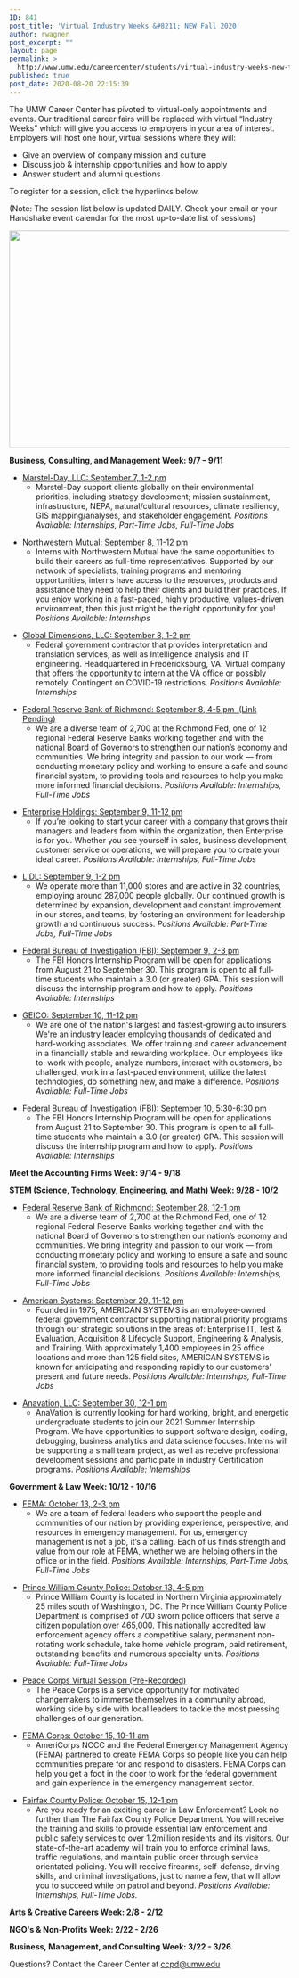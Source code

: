 ```yaml
---
ID: 841
post_title: 'Virtual Industry Weeks &#8211; NEW Fall 2020'
author: rwagner
post_excerpt: ""
layout: page
permalink: >
  http://www.umw.edu/careercenter/students/virtual-industry-weeks-new-fall-2020/
published: true
post_date: 2020-08-20 22:15:39
---
```

<div>The UMW Career Center has pivoted to virtual-only appointments and events. Our traditional career <span class="mark84u7vn03c" data-markjs="true" data-ogac="" data-ogab="" data-ogsc="" data-ogsb="">fair</span>s will be replaced with virtual “Industry Weeks” which will give you access to employers in your area of interest.</div>
<div></div>
<div>Employers will host one hour, virtual sessions where they will:</div>
<ul>
 	<li>Give an overview of company mission and culture</li>
 	<li>Discuss <span class="markqmwr1mbtl" data-markjs="true" data-ogac="" data-ogab="" data-ogsc="" data-ogsb="">job</span> &amp; internship opportunities and how to apply</li>
 	<li>Answer student and alumni questions</li>
</ul>
To register for a session, click the hyperlinks below.

(Note: The session list below is updated DAILY. Check your email or your Handshake event calendar for the most up-to-date list of sessions)

<img class="aligncenter wp-image-842 size-large" src="http://www.umw.edu/careercenter/wp-content/uploads/sites/41/2020/08/117184950_1628124364027707_9038351929480846469_o-1024x390.png" alt="" width="1024" height="390" />

<strong>Business, Consulting, and Management Week: 9/7 – 9/11</strong>
<ul>
 	<li><a href="https://umw.joinhandshake.com/events/532665/share_preview">Marstel-Day, LLC: September 7, 1-2 pm</a>
<ul>
 	<li>Marstel-Day support clients globally on their environmental priorities, including strategy development; mission sustainment, infrastructure, NEPA, natural/cultural resources, climate resiliency, GIS mapping/analyses, and stakeholder engagement. <em>Positions Available: Internships, Part-Time Jobs, Full-Time Jobs</em></li>
</ul>
</li>
</ul>
<ul>
 	<li><a href="https://umw.joinhandshake.com/events/545732/share_preview">Northwestern Mutual: September 8, 11-12 pm</a>
<ul>
 	<li>Interns with Northwestern Mutual have the same opportunities to build their careers as full-time representatives. Supported by our network of specialists, training programs and mentoring opportunities, interns have access to the resources, products and assistance they need to help their clients and build their practices. If you enjoy working in a fast-paced, highly productive, values-driven environment, then this just might be the right opportunity for you! <em>Positions Available: Internships</em></li>
</ul>
</li>
</ul>
<ul>
 	<li><a href="https://umw.joinhandshake.com/events/549761/share_preview">Global Dimensions, LLC: September 8, 1-2 pm</a>
<ul>
 	<li>Federal government contractor that provides interpretation and translation services, as well as Intelligence analysis and IT engineering. Headquartered in Fredericksburg, VA. Virtual company that offers the opportunity to intern at the VA office or possibly remotely. Contingent on COVID-19 restrictions. <em>Positions Available: Internships</em></li>
</ul>
</li>
</ul>
<ul>
 	<li><span style="text-decoration: underline">Federal Reserve Bank of Richmond: September 8, 4-5 pm  (Link Pending)</span>
<ul>
 	<li>We are a diverse team of 2,700 at the Richmond Fed, one of 12 regional Federal Reserve Banks working together and with the national Board of Governors to strengthen our nation’s economy and communities. We bring integrity and passion to our work — from conducting monetary policy and working to ensure a safe and sound financial system, to providing tools and resources to help you make more informed financial decisions. <em>Positions Available: Internships, Full-Time Jobs</em></li>
</ul>
</li>
</ul>
<ul>
 	<li><a href="https://umw.joinhandshake.com/events/534408/share_preview">Enterprise Holdings: September 9, 11-12 pm</a>
<ul>
 	<li>If you’re looking to start your career with a company that grows their managers and leaders from within the organization, then Enterprise is for you. Whether you see yourself in sales, business development, customer service or operations, we will prepare you to create your ideal career. <em>Positions Available: Internships, Full-Time Jobs</em></li>
</ul>
</li>
</ul>
<ul>
 	<li><a href="https://umw.joinhandshake.com/events/532986/share_preview">LIDL: September 9, 1-2 pm</a>
<ul>
 	<li>We operate more than 11,000 stores and are active in 32 countries, employing around 287,000 people globally. Our continued growth is determined by expansion, development and constant improvement in our stores, and teams, by fostering an environment for leadership growth and continuous success. <em>Positions Available: Part-Time Jobs, Full-Time Jobs</em></li>
</ul>
</li>
</ul>
<ul>
 	<li><a href="https://umw.joinhandshake.com/events/537749/share_preview">Federal Bureau of Investigation (FBI): September 9, 2-3 pm</a>
<ul>
 	<li>The FBI Honors Internship Program will be open for applications from August 21 to September 30. This program is open to all full-time students who maintain a 3.0 (or greater) GPA. This session will discuss the internship program and how to apply. <em>Positions Available: Internships</em></li>
</ul>
</li>
</ul>
<ul>
 	<li><a href="https://umw.joinhandshake.com/events/531378/share_preview">GEICO: September 10, 11-12 pm</a>
<ul>
 	<li>We are one of the nation's largest and fastest-growing auto insurers. We're an industry leader employing thousands of dedicated and hard-working associates. We offer training and career advancement in a financially stable and rewarding workplace. Our employees like to: work with people, analyze numbers, interact with customers, be challenged, work in a fast-paced environment, utilize the latest technologies, do something new, and make a difference. <em>Positions Available: Full-Time Jobs</em></li>
</ul>
</li>
</ul>
<ul>
 	<li><a href="https://umw.joinhandshake.com/events/537750/share_preview">Federal Bureau of Investigation (FBI): September 10, 5:30-6:30 pm</a>
<ul>
 	<li>The FBI Honors Internship Program will be open for applications from August 21 to September 30. This program is open to all full-time students who maintain a 3.0 (or greater) GPA. This session will discuss the internship program and how to apply. <em>Positions Available: Internships</em></li>
</ul>
</li>
</ul>
<strong>Meet the Accounting Firms Week: 9/14 - 9/18</strong>

<strong>STEM (Science, Technology, Engineering, and Math) Week: 9/28 - 10/2
</strong>
<ul>
 	<li><a href="https://umw.joinhandshake.com/events/555761/share_preview">Federal Reserve Bank of Richmond: September 28, 12-1 pm</a>
<ul>
 	<li>We are a diverse team of 2,700 at the Richmond Fed, one of 12 regional Federal Reserve Banks working together and with the national Board of Governors to strengthen our nation’s economy and communities. We bring integrity and passion to our work — from conducting monetary policy and working to ensure a safe and sound financial system, to providing tools and resources to help you make more informed financial decisions. <em>Positions Available: Internships, Full-Time Jobs</em></li>
</ul>
</li>
</ul>
<ul>
 	<li><a href="https://umw.joinhandshake.com/events/537815/share_preview">American Systems: September 29, 11-12 pm</a>
<ul>
 	<li>Founded in 1975, AMERICAN SYSTEMS is an employee-owned federal government contractor supporting national priority programs through our strategic solutions in the areas of: Enterprise IT, Test &amp; Evaluation, Acquisition &amp; Lifecycle Support, Engineering &amp; Analysis, and Training. With approximately 1,400 employees in 25 office locations and more than 125 field sites, AMERICAN SYSTEMS is known for anticipating and responding rapidly to our customers’ present and future needs. <em>Positions Available: Internships, Full-Time Jobs</em></li>
</ul>
</li>
</ul>
<ul>
 	<li><a href="https://umw.joinhandshake.com/events/541422/share_preview">Anavation, LLC: September 30, 12-1 pm</a>
<ul>
 	<li>AnaVation is currently looking for hard working, bright, and energetic undergraduate students to join our 2021 Summer Internship Program. We have opportunities to support software design, coding, debugging, business analytics and data science focuses. Interns will be supporting a small team project, as well as receive professional development sessions and participate in industry Certification programs. <em>Positions Available: Internships</em></li>
</ul>
</li>
</ul>
<strong>Government &amp; Law Week: 10/12 - 10/16</strong>
<ul>
 	<li><a href="https://umw.joinhandshake.com/events/545381/share_preview">FEMA: October 13, 2-3 pm</a>
<ul>
 	<li>We are a team of federal leaders who support the people and communities of our nation by providing experience, perspective, and resources in emergency management. For us, emergency management is not a job, it’s a calling. Each of us finds strength and value from our role at FEMA, whether we are helping others in the office or in the field. <em>Positions Available: Internships, Part-Time Jobs, Full-Time Jobs</em></li>
</ul>
</li>
</ul>
<ul>
 	<li><a href="https://umw.joinhandshake.com/events/532678/share_preview">Prince William County Police: October 13, 4-5 pm</a>
<ul>
 	<li>Prince William County is located in Northern Virginia approximately 25 miles south of Washington, DC. The Prince William County Police Department is comprised of 700 sworn police officers that serve a citizen population over 465,000. This nationally accredited law enforcement agency offers a competitive salary, permanent non-rotating work schedule, take home vehicle program, paid retirement, outstanding benefits and numerous specialty units. <em>Positions Available: Full-Time Jobs</em></li>
</ul>
</li>
</ul>
<ul>
 	<li><a href="https://umw.joinhandshake.com/events/534485/share_preview">Peace Corps Virtual Session (Pre-Recorded)</a>
<ul>
 	<li>The Peace Corps is a service opportunity for motivated changemakers to immerse themselves in a community abroad, working side by side with local leaders to tackle the most pressing challenges of our generation.</li>
</ul>
</li>
</ul>
<ul>
 	<li><a href="https://umw.joinhandshake.com/events/545382/share_preview">FEMA Corps: October 15, 10-11 am</a>
<ul>
 	<li>AmeriCorps NCCC and the Federal Emergency Management Agency (FEMA) partnered to create FEMA Corps so people like you can help communities prepare for and respond to disasters. FEMA Corps can help you get a foot in the door to work for the federal government and gain experience in the emergency management sector.</li>
</ul>
</li>
</ul>
<ul>
 	<li><a href="https://umw.joinhandshake.com/events/531447/share_preview">Fairfax County Police: October 15, 12-1 pm</a>
<ul>
 	<li>Are you ready for an exciting career in Law Enforcement? Look no further than The Fairfax County Police Department. You will receive the training and skills to provide essential law enforcement and public safety services to over 1.2million residents and its visitors. Our state-of-the-art academy will train you to enforce criminal laws, traffic regulations, and maintain public order through service orientated policing. You will receive firearms, self-defense, driving skills, and criminal investigations, just to name a few, that will allow you to succeed while on patrol and beyond. <em>Positions Available: Internships, Full-Time Jobs.</em></li>
</ul>
</li>
</ul>
<strong>Arts &amp; Creative Careers Week: 2/8 - 2/12</strong>

<strong>NGO's &amp; Non-Profits Week: 2/22 - 2/26</strong>

<strong>Business, Management, and Consulting Week: 3/22 - 3/26</strong>

Questions? Contact the Career Center at ccpd@umw.edu